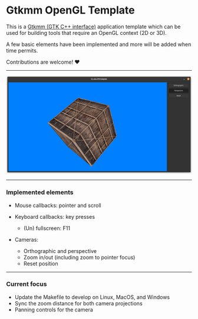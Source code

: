 # Gtkmm OpenGL Template

This is a [Gtkmm (GTK C++ interface)](https://gtkmm.org/en/index.html) application template which can be used for building tools that require an OpenGL context (2D or 3D).

A few basic elements have been implemented and more will be added when time permits.

Contributions are welcome! ❤️

---

![Preview image](gallery/preview.png)

---

### Implemented elements
- Mouse callbacks: pointer and scroll

- Keyboard callbacks: key presses
    - (Un) fullscreen: F11

- Cameras: 
    - Orthographic and perspective
    - Zoom in/out (including zoom to pointer focus)
    - Reset position

---

### Current focus

- Update the Makefile to develop on Linux, MacOS, and Windows
- Sync the zoom distance for both camera projections
- Panning controls for the camera